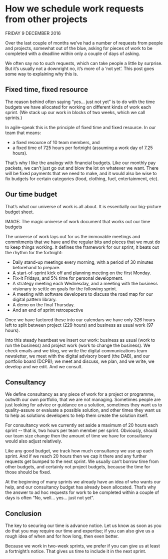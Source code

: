 # How we schedule work requests from other projects

FRIDAY 9 DECEMBER 2016

Over the last couple of months we’ve had a number of requests from people and projects, somewhat out of the blue, asking for pieces of work to be completed with a deadline within only a couple of days of asking.

We often say no to such requests, which can take people a little by surprise. But it’s usually not a downright no, it’s more of a ‘not yet’. This post goes some way to explaining why this is.

## Fixed time, fixed resource

The reason behind often saying “yes… just not yet” is to do with the time budgets we have allocated for working on different kinds of work each sprint. (We stack up our work in blocks of two weeks, which we call sprints.)

In agile-speak this is the principle of fixed time and fixed resource. In our team that means:

* a fixed resource of 10 team members, and
* a fixed time of 725 hours per fortnight (assuming a work day of 7.25 hours).

That’s why I like the analogy with financial budgets. Like our monthly pay packets, we can’t just go out and blow the lot on whatever we want. There will be fixed payments that we need to make, and it would also be wise to fix budgets for certain categories (food, clothing, fuel, entertainment, etc).

## Our time budget

That’s what our universe of work is all about. It is essentially our big-picture budget sheet.

IMAGE: The magic universe of work document that works out our time budgets

The universe of work lays out for us the immovable meetings and commitments that we have and the regular bits and pieces that we must do to keep things working. It defines the framework for our sprint, it beats out the rhythm for the fortnight:

* Daily stand-up meetings every morning, with a period of 30 minutes beforehand to prepare.
* A start-of-sprint kick off and planning meeting on the first Monday.
* Fix-it Fridays, and 5% time for personal development.
* A strategy meeting each Wednesday, and a meeting with the business visionary to settle on goals for the following sprint.
* A meeting with software developers to discuss the road map for our digital pattern library.
* A demo on the final Thursday.
* And an end of sprint retrospective

Once we have factored these into our calendars we have only 326 hours left to split between project (229 hours) and business as usual work (97 hours).

Into this steady heartbeat we insert our work: business as usual (work to run the business) and project work (work to change the business). We check emails and we blog, we write the digital communications team newsletter, we meet with the digital advisory board (the DAB), and our portfolio board (DCPB); we meet and discuss, we plan, and we write, we develop and we edit. And we consult.

## Consultancy

We define consultancy as any piece of work for a project or programme, outwith our own portfolio, that we are not managing. Sometimes people are just looking for advice or guidance on a solution, sometimes they want us to quality-assure or evaluate a possible solution, and other times they want us to help as solutions developers to help them create the solution itself.

For consultancy work we currently set aside a maximum of 20 hours each sprint -- that is, two hours per team member per sprint. Obviously, should our team size change then the amount of time we have for consultancy would also adjust relatively.

Like any good budget, we track how much consultancy we use up each sprint. And if we reach 20 hours then we cap it there and any further requests get bumped to the next sprint. We usually can’t borrow time from other budgets, and certainly not project budgets, because the time for those should be fixed.

At the beginning of many sprints we already have an idea of who wants our help, and our consultancy budget has already been allocated. That’s why the answer to ad hoc requests for work to be completed within a couple of days is often “No, well… yes… just not yet”.

## Conclusion

The key to securing our time is advance notice. Let us know as soon as you do that you may require our time and expertise; if you can also give us a rough idea of when and for how long, then even better.

Because we work in two-week sprints, we prefer if you can give us at least a fortnight’s notice. That gives us time to include it in the next sprint.